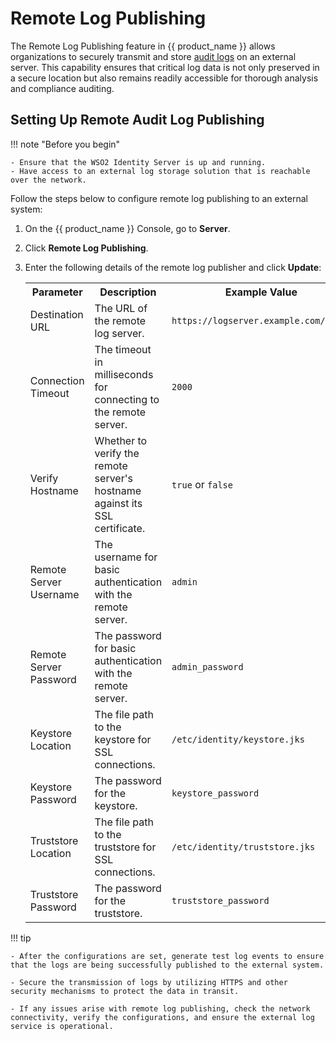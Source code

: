 # Remote Log Publishing

The Remote Log Publishing feature in {{ product_name }} allows organizations to securely transmit and store [audit logs]({{base_path}}/deploy/monitor/monitor-logs/) on an external server. This capability ensures that critical log data is not only preserved in a secure location but also remains readily accessible for thorough analysis and compliance auditing.

## Setting Up Remote Audit Log Publishing

!!! note "Before you begin"

    - Ensure that the WSO2 Identity Server is up and running.
    - Have access to an external log storage solution that is reachable over the network.

Follow the steps below to configure remote log publishing to an external system:

1. On the {{ product_name }} Console, go to **Server**.
2. Click **Remote Log Publishing**.
3. Enter the following details of the remote log publisher and click **Update**:

    <table>
        <tr>
            <th>Parameter</th>
            <th>Description</th>
            <th>Example Value</th>
        </tr>
        <tr>
            <td>Destination URL</td>
            <td>The URL of the remote log server.</td>
            <td><code>https://logserver.example.com/store</code></td>
        </tr>
        <tr>
            <td>Connection Timeout</td>
            <td>The timeout in milliseconds for connecting to the remote server.</td>
            <td><code>2000</code></td>
        </tr>
        <tr>
            <td>Verify Hostname</td>
            <td>Whether to verify the remote server's hostname against its SSL certificate.</td>
            <td><code>true</code> or <code>false</code></td>
        </tr>
        <tr>
            <td>Remote Server Username</td>
            <td>The username for basic authentication with the remote server.</td>
            <td><code>admin</code></td>
        </tr>
        <tr>
            <td>Remote Server Password</td>
            <td>The password for basic authentication with the remote server.</td>
            <td><code>admin_password</code></td>
        </tr>
        <tr>
            <td>Keystore Location</td>
            <td>The file path to the keystore for SSL connections.</td>
            <td><code>/etc/identity/keystore.jks</code></td>
        </tr>
        <tr>
            <td>Keystore Password</td>
            <td>The password for the keystore.</td>
            <td><code>keystore_password</code></td>
        </tr>
        <tr>
            <td>Truststore Location</td>
            <td>The file path to the truststore for SSL connections.</td>
            <td><code>/etc/identity/truststore.jks</code></td>
        </tr>
        <tr>
            <td>Truststore Password</td>
            <td>The password for the truststore.</td>
            <td><code>truststore_password</code></td>
        </tr>
    </table>  

!!! tip

    - After the configurations are set, generate test log events to ensure that the logs are being successfully published to the external system.

    - Secure the transmission of logs by utilizing HTTPS and other security mechanisms to protect the data in transit.

    - If any issues arise with remote log publishing, check the network connectivity, verify the configurations, and ensure the external log service is operational.

